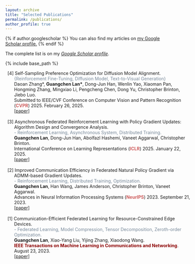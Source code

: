 ```yaml
---
layout: archive
title: "Selected Publications"
permalink: /publications/
author_profile: true
---
```


{% if author.googlescholar %}
  You can also find my articles on <u><a href="{{author.googlescholar}}">my Google Scholar profile</a>.</u>
{% endif %}

The complete list is on my *[Google Scholar profile](https://scholar.google.com/citations?user=0OkYBPQAAAAJ&hl=en&authuser=1)*.

{% include base_path %}

<html>
<head>
<style>
ol {
  counter-reset: num 5;
  list-style: none;
  li::before{
  counter-increment: num -1;
  content: '['counter(num)'] ';
  }
  margin-right: -6em;
  margin-left: 2em;
  margin-bottom: 2em;
  padding-left: 0;
  text-indent: -1.5em;
}
</style>
</head>

<body>
<ol>
    <li>Self-Sampling Preference Optimization for Diffusion Model Alignment. <br />
        <font color="#778899">{Reinforcement Fine-Tuning, Diffusion Model, Text-to-Visual Generation}</font> <br />
        Daoan Zhang*, <strong>Guangchen Lan*</strong>, Dong-Jun Han, Wenlin Yao, Xiaoman Pan, Hongming Zhang, Mingxiao Li, Pengcheng Chen, Dong Yu, Christopher Brinton, Jiebo Luo. <br />
        Submitted to IEEE/CVF Conference on Computer Vision and Pattern Recognition (<font color="#CD5C5C"><strong>CVPR</strong></font>) 2025. February 26, 2025. <br />
        <a href="https://huggingface.co/papers/2410.05255">[paper]</a>
    </li>
    <br />
    <li>Asynchronous Federated Reinforcement Learning with Policy Gradient Updates: Algorithm Design and Convergence Analysis. <br />
        <font color="#778899">- Reinforcement Learning, Asynchronous System, Distributed Training.</font> <br />
        <strong>Guangchen Lan</strong>, Dong-Jun Han, Abolfazl Hashemi, Vaneet Aggarwal, Christopher Brinton. <br />
        International Conference on Learning Representations (<font color="#CD5C5C"><strong>ICLR</strong></font>) 2025. January 22, 2025. <br />
        <a href="https://arxiv.org/abs/2404.08003">[paper]</a>
    </li>
    <br />
    <li>Improved Communication Efficiency in Federated Natural Policy Gradient via ADMM-based Gradient Updates. <br />
        <font color="#778899">- Reinforcement Learning, Distributed Training, Optimization.</font> <br />
        <strong>Guangchen Lan</strong>, Han Wang, James Anderson, Christopher Brinton, Vaneet Aggarwal. <br />
        Advances in Neural Information Processing Systems (<font color="#CD5C5C"><strong>NeurIPS</strong></font>) 2023. September 21, 2023. <br />
        <a href="https://proceedings.neurips.cc/paper_files/paper/2023/hash/bc6a1f968f8b1dae3e880f3f723d7d46-Abstract-Conference.html">[paper]</a>
    </li>
    <br />
    <li>Communication-Efficient Federated Learning for Resource-Constrained Edge Devices. <br />
        <font color="#778899">- Federated Learning, Model Compression, Tensor Decomposition, Zeroth-order Optimization.</font> <br />
        <strong>Guangchen Lan</strong>, Xiao-Yang Liu, Yijing Zhang, Xiaodong Wang. <br />
        <font color="#8B0000"><strong>IEEE Transactions on Machine Learning in Communications and Networking</strong></font>. August 23, 2023. <br />
        <a href="https://ieeexplore.ieee.org/abstract/document/10233897">[paper]</a>
    </li>
</ol>
</body>
</html>
